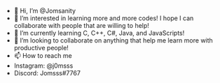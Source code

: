 - 👋 Hi, I’m @Jomsanity
- 👀 I’m interested in learning more and more codes! I hope I can collaborate with people that are willing to help!
- 🌱 I’m currently learning C, C++, C#, Java, and JavaScripts!
- 💞️ I’m looking to collaborate on anything that help me learn more with productive people!
- 📫 How to reach me 
- Instagram: @j0msss
- Discord: Jomsss#7767

<!---
Jomsanity/Jomsanity is a ✨ special ✨ repository because its `README.md` (this file) appears on your GitHub profile.
You can click the Preview link to take a look at your changes.
--->
